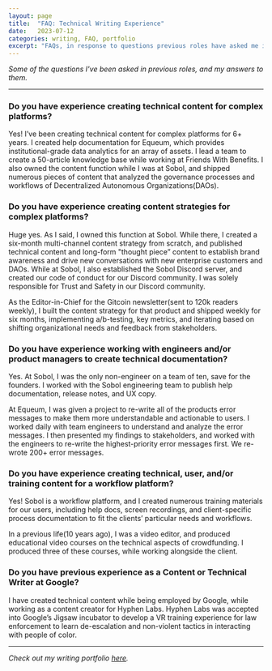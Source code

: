 ```yaml
---
layout: page
title:  "FAQ: Technical Writing Experience"
date:   2023-07-12
categories: writing, FAQ, portfolio
excerpt: "FAQs, in response to questions previous roles have asked me in hiring."
---
```


*Some of the questions I've been asked in previous roles, and my answers to them.*

---

### Do you have experience creating technical content for complex platforms? 

Yes! I’ve been creating technical content for complex platforms for 6+ years. I created help documentation for Equeum, which provides institutional-grade data analytics for an array of assets. I lead a team to create a 50-article knowledge base while working at Friends With Benefits. I also owned the content function while I was at Sobol, and shipped numerous pieces of content that analyzed the governance processes and workflows of Decentralized Autonomous Organizations(DAOs).

### Do you have experience creating content strategies for complex platforms? 

Huge yes. As I said, I owned this function at Sobol. While there, I created a six-month multi-channel content strategy from scratch, and published technical content and long-form "thought piece” content to establish brand awareness and drive new conversations with new enterprise customers and DAOs. While at Sobol, I also established the Sobol Discord server, and created our code of conduct for our Discord community. I was solely responsible for Trust and Safety in our Discord community.

As the Editor-in-Chief for the Gitcoin newsletter(sent to 120k readers weekly), I built the content strategy for that product and shipped weekly for six months, implementing a/b-testing, key metrics, and iterating based on shifting organizational needs and feedback from stakeholders.

### Do you have experience working with engineers and/or product managers to create technical documentation? 

Yes. At Sobol, I was the only non-engineer on a team of ten, save for the founders. I worked with the Sobol engineering team to publish help documentation, release notes, and UX copy.

At Equeum, I was given a project to re-write all of the products error messages to make them more understandable and actionable to users. I worked daily with team engineers to understand and analyze the error messages. I then presented my findings to stakeholders, and worked with the engineers to re-write the highest-priority error messages first. We re-wrote 200+ error messages.

### Do you have experience creating technical, user, and/or training content for a workflow platform?

Yes! Sobol is a workflow platform, and I created numerous training materials for our users, including help docs, screen recordings, and client-specific process documentation to fit the clients’ particular needs and workflows.

In a previous life(10 years ago), I was a video editor, and produced educational video courses on the technical aspects of crowdfunding. I produced three of these courses, while working alongside the client.

### Do you have previous experience as a Content or Technical Writer at Google?  

I have created technical content while being employed by Google, while working as a content creator for Hyphen Labs. Hyphen Labs was accepted into Google’s Jigsaw incubator to develop a VR training experience for law enforcement to learn de-escalation and non-violent tactics in interacting with people of color.

---

*Check out my writing portfolio [here](https://alexdwagner.github.io/portfolio/2023/07/12/writing-experience-faq.html/).*